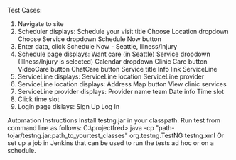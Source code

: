 Test Cases:
1. Navigate to site
2. Scheduler displays: Schedule your visit title
			Choose Location dropdown
			Choose Service dropdown 
			Schedule Now button
3. Enter data, click Schedule Now - Seattle, Illness/Injury
4. Schedule page displays: Want care (in Seattle)
			   Service dropdown (Illness/Injury is selected)
			   Calendar dropdown
			   Clinic Care button
			   VideoCare button
			   ChatCare button
			   Service title
			   Info link
			   ServiceLine 
5. ServiceLine displays: ServiceLine location
			 ServiceLine provider
6. ServiceLine location displays: Address
			 	  Map button
   			 	  View clinic services
7. ServiceLine provider displays: Provider name
				  team
 			 	  Date info
				  Time slot
8. Click time slot
9. Login page dislays: Sign Up
		       Log In
           
Automation Instructions
Install testng.jar in your classpath.
Run test from command line as follows:
C:\projectfred> java -cp "path-tojar/testng.jar:path_to_yourtest_classes" org.testng.TestNG testng.xml
Or set up a job in Jenkins that can be used to run the tests ad hoc or on a schedule.


